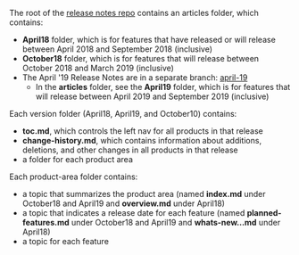 The root of the [release notes repo](https://github.com/MicrosoftDocs/BusinessApplication-ReleaseNotes) contains an articles folder, which contains: 
- **April18** folder, which is for features that have released or will release between April 2018 and September 2018 (inclusive)
- **October18** folder, which is for features that will release between October 2018 and March 2019 (inclusive)
- The April '19 Release Notes are in a separate branch: [april-19](https://github.com/MicrosoftDocs/BusinessApplication-ReleaseNotes/tree/april-19/articles/April19)
	- In the **articles** folder, see the **April19** folder, which is for features that will release between April 2019 and September 2019 (inclusive)


Each version folder (April18, April19, and October10) contains:
- **toc.md**, which controls the left nav for all products in that release
- **change-history.md**, which contains information about additions, deletions, and other changes in all products in that release
- a folder for each product area



Each product-area folder contains:
- a topic that summarizes the product area (named **index.md** under October18 and April19 and **overview.md** under April18)
- a topic that indicates a release date for each feature (named **planned-features.md** under October18 and April19 and **whats-new…md** under April18)
- a topic for each feature

